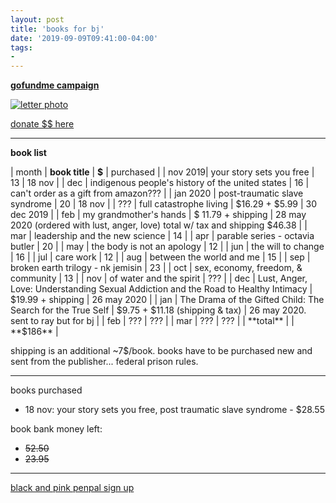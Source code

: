 ```yaml
---
layout: post
title: 'books for bj'
date: '2019-09-09T09:41:00-04:00'
tags:
- 
--- 
```


**[gofundme campaign](https://www.gofundme.com/f/books-for-bj)**

[![letter photo](https://d2g8igdw686xgo.cloudfront.net/42946678_1572017589250815_r.jpeg)](https://www.gofundme.com/f/books-for-bj)

[donate $$ here](https://www.gofundme.com/f/books-for-bj)

---

**book list**

| month | **book title** | **$** | purchased |
| nov 2019| your story sets you free | 13 | 18 nov | 
| dec | indigenous people's history of the united states | 16 | can't order as a gift from amazon??? |
| jan 2020 | post-traumatic slave syndrome | 20 | 18 nov |
| ??? | full catastrophe living | $16.29 + $5.99 | 30 dec 2019 |
| feb | my grandmother's hands | $ 11.79 + shipping | 28 may 2020 (ordered with lust, anger, love) total w/ tax and shipping $46.38 |
| mar | leadership and the new science | 14 |
| apr | parable series - octavia butler | 20 |
| may | the body is not an apology | 12 |
| jun | the will to change | 16 |
| jul | care work | 12 |
| aug | between the world and me | 15 |
| sep | broken earth trilogy - nk jemisin | 23 |
| oct | sex, economy, freedom, & community | 13 |
| nov | of water and the spirit | ??? |
| dec | Lust, Anger, Love: Understanding Sexual Addiction and the Road to Healthy Intimacy | $19.99 + shipping | 26 may 2020 | 
| jan | The Drama of the Gifted Child: The Search for the True Self | $9.75 + $11.18 (shipping & tax) | 26 may 2020. sent to ray but for bj | 
| feb | ??? | ??? |
| mar | ??? | ??? |
| **total** | | **$186** |


shipping is an additional ~7$/book. books have to be purchased new and sent from the publisher... federal prison rules. 

---


books purchased

* 18 nov: your story sets you free, post traumatic slave syndrome - $28.55

book bank money left: 

* ~~52.50~~
* ~~23.95~~

---

[black and pink penpal sign up](https://www.blackandpink.org/penpal-sign-up)

<!-- hyperlink bank -->


<!-- &#042; = asterisk -->
<!-- &#039; = single quote '-->
